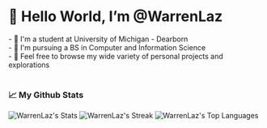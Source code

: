 <h1>👋 Hello World, I’m @WarrenLaz</h1>
- 🏫 I'm a student at University of Michigan - Dearborn<br>
- 📜 I'm pursuing a BS in Computer and Information Science<br>
- 👀 Feel free to browse my wide variety of personal projects and explorations<br><br>

<h3>📈 My Github Stats</h3>

![WarrenLaz's Stats](https://github-readme-stats.vercel.app/api?username=WarrenLaz&theme=merko&show_icons=true&hide_border=false&count_private=true)
<be>
![WarrenLaz's Streak](https://github-readme-streak-stats.herokuapp.com/?user=WarrenLaz&theme=merko&hide_border=false)
<be>
![WarrenLaz's Top Languages](https://github-readme-stats.vercel.app/api/top-langs/?username=WarrenLaz&theme=merko&show_icons=true&hide_border=false&layout=compact)
